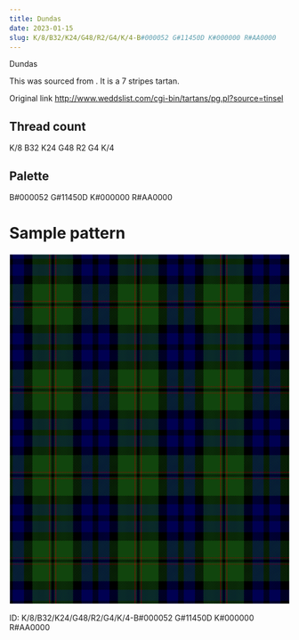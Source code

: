 ```yaml
---
title: Dundas
date: 2023-01-15
slug: K/8/B32/K24/G48/R2/G4/K/4-B#000052 G#11450D K#000000 R#AA0000
---
```

Dundas

This was sourced from <no value>.  It is a 7 stripes tartan.

Original link http://www.weddslist.com/cgi-bin/tartans/pg.pl?source=tinsel

## Thread count
K/8 B32 K24 G48 R2 G4 K/4

## Palette
B#000052 G#11450D K#000000 R#AA0000

# Sample pattern

![Tartan detail](tartan.png "K/8 B32 K24 G48 R2 G4 K/4 tartan")

ID: K/8/B32/K24/G48/R2/G4/K/4-B#000052 G#11450D K#000000 R#AA0000